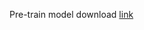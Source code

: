 Pre-train model download [link](https://drive.google.com/file/d/1UrCGU-vdT8F73jHqtNJrTKIdai7kabup/view?usp=sharing)
